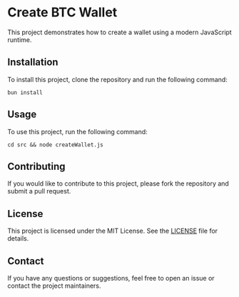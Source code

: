 # Create BTC Wallet

This project demonstrates how to create a wallet using a modern JavaScript runtime.

## Installation

To install this project, clone the repository and run the following command:

```
bun install
```

## Usage

To use this project, run the following command:

```
cd src && node createWallet.js
```

## Contributing

If you would like to contribute to this project, please fork the repository and submit a pull request.

## License

This project is licensed under the MIT License. See the [LICENSE](LICENSE) file for details.

## Contact

If you have any questions or suggestions, feel free to open an issue or contact the project maintainers.
